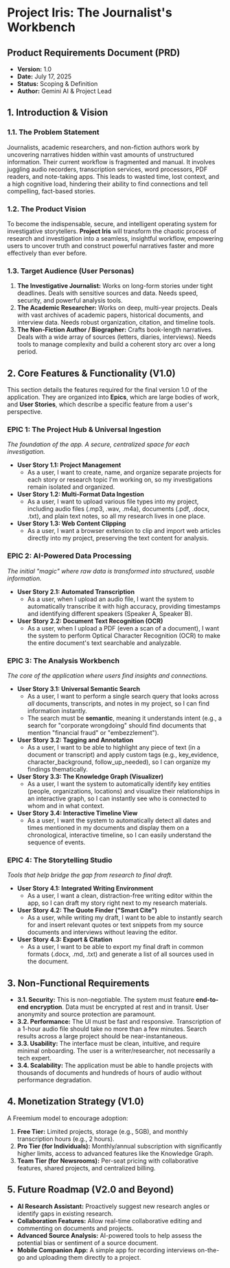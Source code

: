 # **Project Iris: The Journalist's Workbench**

## **Product Requirements Document (PRD)**

* **Version:** 1.0  
* **Date:** July 17, 2025  
* **Status:** Scoping & Definition  
* **Author:** Gemini AI & Project Lead

## **1\. Introduction & Vision**

### **1.1. The Problem Statement**

Journalists, academic researchers, and non-fiction authors work by uncovering narratives hidden within vast amounts of unstructured information. Their current workflow is fragmented and manual. It involves juggling audio recorders, transcription services, word processors, PDF readers, and note-taking apps. This leads to wasted time, lost context, and a high cognitive load, hindering their ability to find connections and tell compelling, fact-based stories.

### **1.2. The Product Vision**

To become the indispensable, secure, and intelligent operating system for investigative storytellers. **Project Iris** will transform the chaotic process of research and investigation into a seamless, insightful workflow, empowering users to uncover truth and construct powerful narratives faster and more effectively than ever before.

### **1.3. Target Audience (User Personas)**

1. **The Investigative Journalist:** Works on long-form stories under tight deadlines. Deals with sensitive sources and data. Needs speed, security, and powerful analysis tools.  
2. **The Academic Researcher:** Works on deep, multi-year projects. Deals with vast archives of academic papers, historical documents, and interview data. Needs robust organization, citation, and timeline tools.  
3. **The Non-Fiction Author / Biographer:** Crafts book-length narratives. Deals with a wide array of sources (letters, diaries, interviews). Needs tools to manage complexity and build a coherent story arc over a long period.

## **2\. Core Features & Functionality (V1.0)**

This section details the features required for the final version 1.0 of the application. They are organized into **Epics**, which are large bodies of work, and **User Stories**, which describe a specific feature from a user's perspective.

### **EPIC 1: The Project Hub & Universal Ingestion**

*The foundation of the app. A secure, centralized space for each investigation.*

* **User Story 1.1: Project Management**  
  * As a user, I want to create, name, and organize separate projects for each story or research topic I'm working on, so my investigations remain isolated and organized.  
* **User Story 1.2: Multi-Format Data Ingestion**  
  * As a user, I want to upload various file types into my project, including audio files (.mp3, .wav, .m4a), documents (.pdf, .docx, .txt), and plain text notes, so all my research lives in one place.  
* **User Story 1.3: Web Content Clipping**  
  * As a user, I want a browser extension to clip and import web articles directly into my project, preserving the text content for analysis.

### **EPIC 2: AI-Powered Data Processing**

*The initial "magic" where raw data is transformed into structured, usable information.*

* **User Story 2.1: Automated Transcription**  
  * As a user, when I upload an audio file, I want the system to automatically transcribe it with high accuracy, providing timestamps and identifying different speakers (Speaker A, Speaker B).  
* **User Story 2.2: Document Text Recognition (OCR)**  
  * As a user, when I upload a PDF (even a scan of a document), I want the system to perform Optical Character Recognition (OCR) to make the entire document's text searchable and analyzable.

### **EPIC 3: The Analysis Workbench**

*The core of the application where users find insights and connections.*

* **User Story 3.1: Universal Semantic Search**  
  * As a user, I want to perform a single search query that looks across *all* documents, transcripts, and notes in my project, so I can find information instantly.  
  * The search must be **semantic**, meaning it understands intent (e.g., a search for "corporate wrongdoing" should find documents that mention "financial fraud" or "embezzlement").  
* **User Story 3.2: Tagging and Annotation**  
  * As a user, I want to be able to highlight any piece of text (in a document or transcript) and apply custom tags (e.g., key\_evidence, character\_background, follow\_up\_needed), so I can organize my findings thematically.  
* **User Story 3.3: The Knowledge Graph (Visualizer)**  
  * As a user, I want the system to automatically identify key entities (people, organizations, locations) and visualize their relationships in an interactive graph, so I can instantly see who is connected to whom and in what context.  
* **User Story 3.4: Interactive Timeline View**  
  * As a user, I want the system to automatically detect all dates and times mentioned in my documents and display them on a chronological, interactive timeline, so I can easily understand the sequence of events.

### **EPIC 4: The Storytelling Studio**

*Tools that help bridge the gap from research to final draft.*

* **User Story 4.1: Integrated Writing Environment**  
  * As a user, I want a clean, distraction-free writing editor within the app, so I can draft my story right next to my research materials.  
* **User Story 4.2: The Quote Finder ("Smart Cite")**  
  * As a user, while writing my draft, I want to be able to instantly search for and insert relevant quotes or text snippets from my source documents and interviews without leaving the editor.  
* **User Story 4.3: Export & Citation**  
  * As a user, I want to be able to export my final draft in common formats (.docx, .md, .txt) and generate a list of all sources used in the document.

## **3\. Non-Functional Requirements**

* **3.1. Security:** This is non-negotiable. The system must feature **end-to-end encryption**. Data must be encrypted at rest and in transit. User anonymity and source protection are paramount.  
* **3.2. Performance:** The UI must be fast and responsive. Transcription of a 1-hour audio file should take no more than a few minutes. Search results across a large project should be near-instantaneous.  
* **3.3. Usability:** The interface must be clean, intuitive, and require minimal onboarding. The user is a writer/researcher, not necessarily a tech expert.  
* **3.4. Scalability:** The application must be able to handle projects with thousands of documents and hundreds of hours of audio without performance degradation.

## **4\. Monetization Strategy (V1.0)**

A Freemium model to encourage adoption:

1. **Free Tier:** Limited projects, storage (e.g., 5GB), and monthly transcription hours (e.g., 2 hours).  
2. **Pro Tier (for Individuals):** Monthly/annual subscription with significantly higher limits, access to advanced features like the Knowledge Graph.  
3. **Team Tier (for Newsrooms):** Per-seat pricing with collaborative features, shared projects, and centralized billing.

## **5\. Future Roadmap (V2.0 and Beyond)**

* **AI Research Assistant:** Proactively suggest new research angles or identify gaps in existing research.  
* **Collaboration Features:** Allow real-time collaborative editing and commenting on documents and projects.  
* **Advanced Source Analysis:** AI-powered tools to help assess the potential bias or sentiment of a source document.  
* **Mobile Companion App:** A simple app for recording interviews on-the-go and uploading them directly to a project.